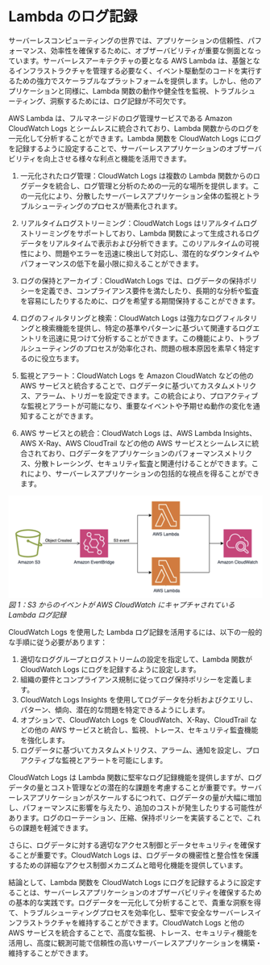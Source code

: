 # Lambda のログ記録
<!-- サーバーレスアプリケーションの CloudWatch Logs によるオブザーバビリティ -->

サーバーレスコンピューティングの世界では、アプリケーションの信頼性、パフォーマンス、効率性を確保するために、オブザーバビリティが重要な側面となっています。サーバーレスアーキテクチャの要となる AWS Lambda は、基盤となるインフラストラクチャを管理する必要なく、イベント駆動型のコードを実行するための強力でスケーラブルなプラットフォームを提供します。しかし、他のアプリケーションと同様に、Lambda 関数の動作や健全性を監視、トラブルシューティング、洞察するためには、ログ記録が不可欠です。

AWS Lambda は、フルマネージドのログ管理サービスである Amazon CloudWatch Logs とシームレスに統合されており、Lambda 関数からのログを一元化して分析することができます。Lambda 関数を CloudWatch Logs にログを記録するように設定することで、サーバーレスアプリケーションのオブザーバビリティを向上させる様々な利点と機能を活用できます。

1. 一元化されたログ管理：CloudWatch Logs は複数の Lambda 関数からのログデータを統合し、ログ管理と分析のための一元的な場所を提供します。この一元化により、分散したサーバーレスアプリケーション全体の監視とトラブルシューティングのプロセスが簡素化されます。

2. リアルタイムログストリーミング：CloudWatch Logs はリアルタイムログストリーミングをサポートしており、Lambda 関数によって生成されるログデータをリアルタイムで表示および分析できます。このリアルタイムの可視性により、問題やエラーを迅速に検出して対応し、潜在的なダウンタイムやパフォーマンスの低下を最小限に抑えることができます。

3. ログの保持とアーカイブ：CloudWatch Logs では、ログデータの保持ポリシーを定義でき、コンプライアンス要件を満たしたり、長期的な分析や監査を容易にしたりするために、ログを希望する期間保持することができます。

4. ログのフィルタリングと検索：CloudWatch Logs は強力なログフィルタリングと検索機能を提供し、特定の基準やパターンに基づいて関連するログエントリを迅速に見つけて分析することができます。この機能により、トラブルシューティングのプロセスが効率化され、問題の根本原因を素早く特定するのに役立ちます。

5. 監視とアラート：CloudWatch Logs を Amazon CloudWatch などの他の AWS サービスと統合することで、ログデータに基づいてカスタムメトリクス、アラーム、トリガーを設定できます。この統合により、プロアクティブな監視とアラートが可能になり、重要なイベントや予期せぬ動作の変化を通知することができます。

6. AWS サービスとの統合：CloudWatch Logs は、AWS Lambda Insights、AWS X-Ray、AWS CloudTrail などの他の AWS サービスとシームレスに統合されており、ログデータをアプリケーションのパフォーマンスメトリクス、分散トレーシング、セキュリティ監査と関連付けることができます。これにより、サーバーレスアプリケーションの包括的な視点を得ることができます。

![Lambda logging](./images/lambdalogging.png)
*図 1：S3 からのイベントが AWS CloudWatch にキャプチャされている Lambda ログ記録*

CloudWatch Logs を使用した Lambda ログ記録を活用するには、以下の一般的な手順に従う必要があります：

1. 適切なロググループとログストリームの設定を指定して、Lambda 関数が CloudWatch Logs にログを記録するように設定します。
2. 組織の要件とコンプライアンス規制に従ってログ保持ポリシーを定義します。
3. CloudWatch Logs Insights を使用してログデータを分析およびクエリし、パターン、傾向、潜在的な問題を特定できるようにします。
4. オプションで、CloudWatch Logs を CloudWatch、X-Ray、CloudTrail などの他の AWS サービスと統合し、監視、トレース、セキュリティ監査機能を強化します。
5. ログデータに基づいてカスタムメトリクス、アラーム、通知を設定し、プロアクティブな監視とアラートを可能にします。

CloudWatch Logs は Lambda 関数に堅牢なログ記録機能を提供しますが、ログデータの量とコスト管理などの潜在的な課題を考慮することが重要です。サーバーレスアプリケーションがスケールするにつれて、ログデータの量が大幅に増加し、パフォーマンスに影響を与えたり、追加のコストが発生したりする可能性があります。ログのローテーション、圧縮、保持ポリシーを実装することで、これらの課題を軽減できます。

さらに、ログデータに対する適切なアクセス制御とデータセキュリティを確保することが重要です。CloudWatch Logs は、ログデータの機密性と整合性を保護するための詳細なアクセス制御メカニズムと暗号化機能を提供しています。

結論として、Lambda 関数を CloudWatch Logs にログを記録するように設定することは、サーバーレスアプリケーションのオブザーバビリティを確保するための基本的な実践です。ログデータを一元化して分析することで、貴重な洞察を得て、トラブルシューティングプロセスを効率化し、堅牢で安全なサーバーレスインフラストラクチャを維持することができます。CloudWatch Logs と他の AWS サービスを統合することで、高度な監視、トレース、セキュリティ機能を活用し、高度に観測可能で信頼性の高いサーバーレスアプリケーションを構築・維持することができます。
